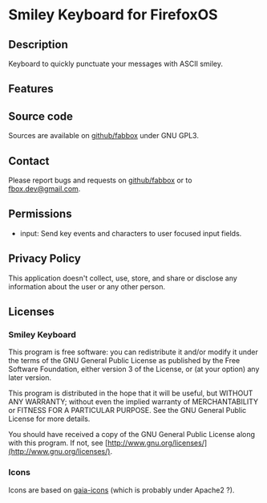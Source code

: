 Smiley Keyboard for FirefoxOS
=============================

Description
-----------
Keyboard to quickly punctuate your messages with ASCII smiley.

Features
--------


Source code
-----------
Sources are available on [github/fabbox](https://github.com/fabbox/smileykb) under GNU GPL3.

Contact
--------
Please report bugs and requests on [github/fabbox](https://github.com/fabbox/ArchWiki-Viewer)
or to <fbox.dev@gmail.com>.

Permissions
-----------

* input: Send key events and characters to user focused input fields.

Privacy Policy
--------------

This application doesn't collect, use, store, and share or disclose any
information about the user or any other person.

Licenses
--------

### Smiley Keyboard

This program is free software: you can redistribute it and/or modify
it under the terms of the GNU General Public License as published by
the Free Software Foundation, either version 3 of the License, or
(at your option) any later version.

This program is distributed in the hope that it will be useful,
but WITHOUT ANY WARRANTY; without even the implied warranty of
MERCHANTABILITY or FITNESS FOR A PARTICULAR PURPOSE. See the
GNU General Public License for more details.

You should have received a copy of the GNU General Public License
along with this program.  If not, see [http://www.gnu.org/licenses/](http://www.gnu.org/licenses/).

### Icons
Icons are based on [gaia-icons](https://github.com/gaia-components/gaia-icons) (which is probably
under Apache2 ?).
